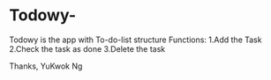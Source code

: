 # Todowy-
Todowy is the app with To-do-list structure
Functions:
1.Add the Task
2.Check the task as done
3.Delete the task

Thanks,
YuKwok Ng
